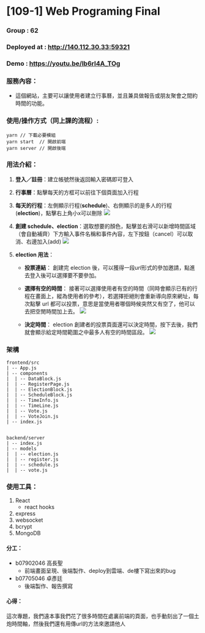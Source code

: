 # [109-1] Web Programing Final

### Group : 62

### Deployed at :   http://140.112.30.33:59321

### Demo : https://youtu.be/lb6rl4A_TOg

### 服務內容：

- 這個網站，主要可以讓使用者建立行事曆，並且兼具做報告或朋友聚會之間約時間的功能。

### 使用/操作方式（同上課的流程）:

```
yarn // 下載必要模組
yarn start  // 開啟前端
yarn server // 開啟後端
```

### 用法介紹：

1. **登入／註冊**：建立帳號然後返回輸入密碼即可登入
2. **行事曆**：點擊每天的方框可以前往下個頁面加入行程
3. **每天的行程**：左側顯示行程(**schedule**)、右側顯示的是多人的行程(**election**)，點擊右上角小x可以刪除
![](https://i.imgur.com/Rxo1mhe.png)

5. **創建 schedule、election**：選取想要的顏色，點擊並右滑可以新增時間區域（會自動補齊）下方輸入事件名稱和事件內容，左下按鈕（cancel）可以取消、右邊加入(add)
![](https://i.imgur.com/8Wqn2Ql.png)

7. **election 用法**：
    - **投票連結**：
    創建完 election 後，可以獲得一段*url*形式的參加邀請，點進去登入後可以選擇要不要參加。
    - **選擇有空的時間**：
    接著可以選擇使用者有空的時間（同時會顯示已有的行程在畫面上，縱為使用者的參考），若選擇拒絕則會重新導向原來網址，每次點擊 url 都可以投票，意思是當使用者哪個時候突然又有空了，他可以去把空閒時間加上去。
![](https://i.imgur.com/Nye2jtj.png)

    - **決定時間**：
    election 創建者的投票頁面還可以決定時間，按下去後，我們就會顯示給定時間範圍之中最多人有空的時間區段。
![](https://i.imgur.com/Fn55WIG.png)
### 架構
```
frontend/src
| -- App.js
| -- components
|  | -- DataBlock.js
|  | -- RegisterPage.js
|  | -- ElectionBlock.js
|  | -- ScheduleBlock.js
|  | -- TimeInfo.js
|  | -- TimeLine.js
|  | -- Vote.js
|  | -- VoteJoin.js
| -- index.js


```
```
backend/server
| -- index.js
| -- models
|  | -- election.js
|  | -- register.js
|  | -- schedule.js
|  | -- vote.js

```
### 使用工具：
1. React 
    - react hooks
3. express
4. websocket
5. bcrypt
6. MongoDB
#### 分工：
- b07902046 高長聖
    * 前端畫面呈現、後端製作、deploy到雲端、de樓下寫出來的bug
- b07705046 卓彥廷
    * 後端製作、報告撰寫

#### 心得：
這次專題，我們遠本事我們花了很多時間在處裏前端的頁面，也手動刻出了一個土炮時間軸，然後我們還有用傳url的方法來邀請他人

